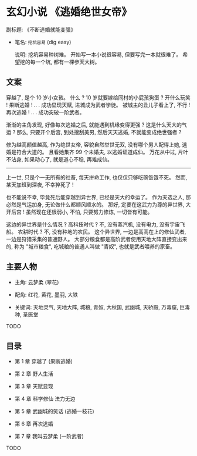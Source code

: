 # 玄幻小说 《逃婚绝世女帝》

副标题: 《不断逃婚就能变强》

+ 笔名: `挖坑容易` (dig easy)

  说明: 挖坑容易种树难。
  开始写一本小说很容易, 但要写完一本就很难了。
  希望挖的每一个坑, 都有一棵参天大树。


## 文案

穿越了, 是个 10 岁小女孩。
什么 ?
10 岁就要嫁给同村的小屁孩狗蛋 ?
开什么玩笑 !
果断逃婚 !
.. .
成功显现天赋, 进城成为武者学徒。
被城主的丑儿子看上了, 不行 !
再次逃婚 !
.. .
成功突破一阶武者。

渐渐的主角发现, 好像每次逃婚之后, 就能遇到机缘变得更强 ?
这是什么天大的气运 ?
那么, 只要开个后宫, 到处搜刮美男, 然后天天逃婚,
不就能变成绝世强者 ?

修为越高颜值越高, 作为绝世女帝, 容貌自然举世无双,
没有哪个男人配得上她, 逃婚是符合大道的。
且看她集齐 99 个未婚夫, 以逃婚证道成仙。
万花从中过, 片叶不沾身, 如果动心了, 就是道心不稳, 再难成仙。

----

上一世, 只是个一无所有的社畜, 每天拼命工作, 也仅仅只够吃碗饭饿不死。
然而, 某天加班到深夜, 不幸猝死了 !

也不能说不幸, 毕竟死后能穿越到异世界, 已经是天大的幸运了。
作为天选之人, 那必然是气运加身, 无论做什么都顺风顺水的。
那好, 定要在这武力为尊的异世界, 大开后宫 !
虽然现在还很弱小, 不怕, 只要努力修炼, 一切皆有可能。

这边的异世界是什么情况 ?
高科技时代 ?  不, 没有蒸汽机, 没有电力, 没有宇宙飞船。
农耕时代 ?  不, 没有种地的农民。
这个异世界, 一边是高高在上的修仙武者, 一边是狩猎采集的普通野人。
大部分粮食都是高阶武者使用天地大阵直接变出来的,
称为 "城市粮食", 吃城粮的普通人叫做 "青奴",
也就是武者喂养的家畜。


## 主要人物

+ 主角: 云梦柔 (翠花)

+ 配角: 红花, 黄花, 墨羽, 大铁

+ 关键词:
  天地灵气, 天地大阵, 城粮, 青奴, 大秋国, 武幽城, 天骄殿,
  万毒窟, 巨毒种, 圣医堂

TODO


## 目录

+ 第 1 章 穿越了 (果断逃婚)

+ 第 2 章 野人生活

+ 第 3 章 天赋显现

+ 第 4 章 科学修仙 法力无边

+ 第 5 章 武幽城的笑话 (逃婚一枝花)

+ 第 6 章 再次逃婚

+ 第 7 章 我叫云梦柔 (一阶武者)


TODO
